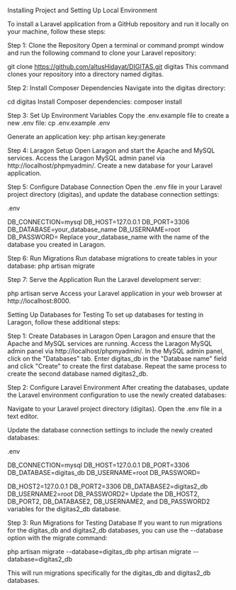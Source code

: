 Installing Project and Setting Up Local Environment

To install a Laravel application from a GitHub repository and run it locally on your machine, follow these steps:

Step 1: Clone the Repository
Open a terminal or command prompt window and run the following command to clone your Laravel repository:


git clone https://github.com/altusHidayat/DIGITAS.git digitas
This command clones your repository into a directory named digitas.

Step 2: Install Composer Dependencies
Navigate into the digitas directory:

cd digitas
Install Composer dependencies:
composer install

Step 3: Set Up Environment Variables
Copy the .env.example file to create a new .env file:
cp .env.example .env

Generate an application key:
php artisan key:generate

Step 4: Laragon Setup
Open Laragon and start the Apache and MySQL services.
Access the Laragon MySQL admin panel via http://localhost/phpmyadmin/.
Create a new database for your Laravel application.

Step 5: Configure Database Connection
Open the .env file in your Laravel project directory (digitas), and update the database connection settings:

.env

DB_CONNECTION=mysql
DB_HOST=127.0.0.1
DB_PORT=3306
DB_DATABASE=your_database_name
DB_USERNAME=root
DB_PASSWORD=
Replace your_database_name with the name of the database you created in Laragon.

Step 6: Run Migrations
Run database migrations to create tables in your database:
php artisan migrate

Step 7: Serve the Application
Run the Laravel development server:

php artisan serve
Access your Laravel application in your web browser at http://localhost:8000.

Setting Up Databases for Testing
To set up databases for testing in Laragon, follow these additional steps:

Step 1: Create Databases in Laragon
Open Laragon and ensure that the Apache and MySQL services are running.
Access the Laragon MySQL admin panel via http://localhost/phpmyadmin/.
In the MySQL admin panel, click on the "Databases" tab.
Enter digitas_db in the "Database name" field and click "Create" to create the first database.
Repeat the same process to create the second database named digitas2_db.

Step 2: Configure Laravel Environment
After creating the databases, update the Laravel environment configuration to use the newly created databases:

Navigate to your Laravel project directory (digitas).
Open the .env file in a text editor.

Update the database connection settings to include the newly created databases:

.env

DB_CONNECTION=mysql
DB_HOST=127.0.0.1
DB_PORT=3306
DB_DATABASE=digitas_db
DB_USERNAME=root
DB_PASSWORD=

DB_HOST2=127.0.0.1
DB_PORT2=3306
DB_DATABASE2=digitas2_db
DB_USERNAME2=root
DB_PASSWORD2=
Update the DB_HOST2, DB_PORT2, DB_DATABASE2, DB_USERNAME2, and DB_PASSWORD2 variables for the digitas2_db database.

Step 3: Run Migrations for Testing Database
If you want to run migrations for the digitas_db and digitas2_db databases, you can use the --database option with the migrate command:

php artisan migrate --database=digitas_db
php artisan migrate --database=digitas2_db

This will run migrations specifically for the digitas_db and digitas2_db databases.
